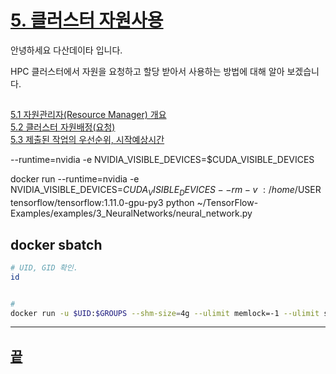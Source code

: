 [userguide]: https://github.com/dasandata/Open_HPC/tree/master/Document/User%20Guide#-%EB%AA%A9%EC%B0%A8
[ohpc]: http://openhpc.community/
[slurm]: https://slurm.schedmd.com/
[5]: https://github.com/dasandata/Open_HPC/tree/master/Document/User%20Guide/5_use_resource
[5.1]: http://google.com
[5.2]: http://google.com
[5.3]: http://google.com

# [5.   클러스터 자원사용][userguide]

안녕하세요 다산데이타 입니다.

HPC 클러스터에서 자원을 요청하고 할당 받아서
사용하는 방법에 대해 알아 보겠습니다.

##

[5.1  자원관리자(Resource Manager) 개요][5.1]  
[5.2  클러스터 자원배정(요청)][5.2]  
[5.3  제출된 작업의 우선순위, 시작예상시간][5.3]  






--runtime=nvidia  -e NVIDIA_VISIBLE_DEVICES=$CUDA_VISIBLE_DEVICES


docker run  --runtime=nvidia -e NVIDIA_VISIBLE_DEVICES=$CUDA_VISIBLE_DEVICES   --rm  -v ~:/home/$USER  tensorflow/tensorflow:1.11.0-gpu-py3   python   ~/TensorFlow-Examples/examples/3_NeuralNetworks/neural_network.py

## docker sbatch
```bash
# UID, GID 확인.
id  


#
docker run -u $UID:$GROUPS --shm-size=4g --ulimit memlock=-1 --ulimit stack=67108864  --gpus "device=$CUDA_VISIBLE_DEVICES" --rm -ti -v /home/sonic/TensorFlow-2.x-Tutorials/03-Play-with-MNIST/:/mnt  tensorflow/tensorflow:latest-gpu  python /mnt/main.py
```

***
## [끝][userguide]
